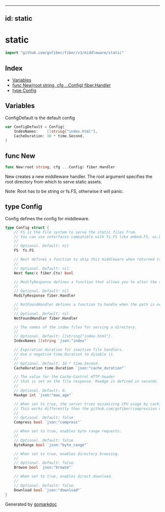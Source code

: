 <!-- Code generated by gomarkdoc. DO NOT EDIT -->

---
id: static
---


# static

```go
import "github.com/gofiber/fiber/v3/middleware/static"
```

## Index

- [Variables](<#variables>)
- [func New\(root string, cfg ...Config\) fiber.Handler](<#New>)
- [type Config](<#Config>)


## Variables

<a name="ConfigDefault"></a>ConfigDefault is the default config

```go
var ConfigDefault = Config{
    IndexNames:    []string{"index.html"},
    CacheDuration: 10 * time.Second,
}
```

<a name="New"></a>
## func New

```go
func New(root string, cfg ...Config) fiber.Handler
```

New creates a new middleware handler. The root argument specifies the root directory from which to serve static assets.

Note: Root has to be string or fs.FS, otherwise it will panic.

<a name="Config"></a>
## type Config

Config defines the config for middleware.

```go
type Config struct {
    // FS is the file system to serve the static files from.
    // You can use interfaces compatible with fs.FS like embed.FS, os.DirFS etc.
    //
    // Optional. Default: nil
    FS  fs.FS

    // Next defines a function to skip this middleware when returned true.
    //
    // Optional. Default: nil
    Next func(c fiber.Ctx) bool

    // ModifyResponse defines a function that allows you to alter the response.
    //
    // Optional. Default: nil
    ModifyResponse fiber.Handler

    // NotFoundHandler defines a function to handle when the path is not found.
    //
    // Optional. Default: nil
    NotFoundHandler fiber.Handler

    // The names of the index files for serving a directory.
    //
    // Optional. Default: []string{"index.html"}.
    IndexNames []string `json:"index"`

    // Expiration duration for inactive file handlers.
    // Use a negative time.Duration to disable it.
    //
    // Optional. Default: 10 * time.Second.
    CacheDuration time.Duration `json:"cache_duration"`

    // The value for the Cache-Control HTTP-header
    // that is set on the file response. MaxAge is defined in seconds.
    //
    // Optional. Default: 0.
    MaxAge int `json:"max_age"`

    // When set to true, the server tries minimizing CPU usage by caching compressed files.
    // This works differently than the github.com/gofiber/compression middleware.
    //
    // Optional. Default: false
    Compress bool `json:"compress"`

    // When set to true, enables byte range requests.
    //
    // Optional. Default: false
    ByteRange bool `json:"byte_range"`

    // When set to true, enables directory browsing.
    //
    // Optional. Default: false.
    Browse bool `json:"browse"`

    // When set to true, enables direct download.
    //
    // Optional. Default: false.
    Download bool `json:"download"`
}
```

Generated by [gomarkdoc](<https://github.com/princjef/gomarkdoc>)
